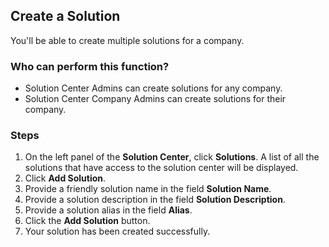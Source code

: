 ## Create a Solution
You'll be able to create multiple solutions for a company.

### Who can perform this function?
* Solution Center Admins can create solutions for any company.
* Solution Center Company Admins can create solutions for their company.

### Steps
1. On the left panel of the **Solution Center**, click **Solutions**. A list of all the solutions that have access to the solution center will be displayed.
2. Click **Add Solution**.
3. Provide a friendly solution name in the field **Solution Name**.
4. Provide a solution description in the field **Solution Description**.
5. Provide a solution alias in the field **Alias**.
6. Click the **Add Solution** button.
7. Your solution has been created successfully.


